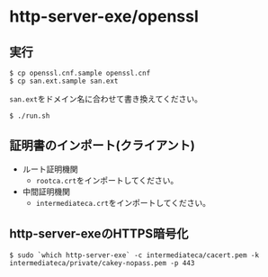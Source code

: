 # http-server-exe/openssl

## 実行

```console
$ cp openssl.cnf.sample openssl.cnf
$ cp san.ext.sample san.ext
```

`san.ext`をドメイン名に合わせて書き換えてください。

```
$ ./run.sh
```

## 証明書のインポート(クライアント)

- ルート証明機関
  - `rootca.crt`をインポートしてください。
- 中間証明機関
  - `intermediateca.crt`をインポートしてください。

## http-server-exeのHTTPS暗号化

```console
$ sudo `which http-server-exe` -c intermediateca/cacert.pem -k intermediateca/private/cakey-nopass.pem -p 443
```

